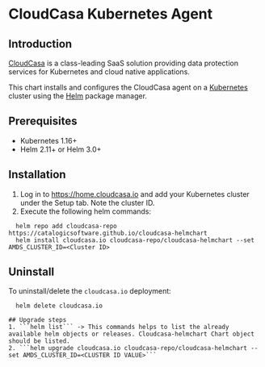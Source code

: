 # CloudCasa Kubernetes Agent

## Introduction

[CloudCasa](https://cloudcasa.io) is a class-leading SaaS solution providing data protection services for Kubernetes and cloud native applications.

This chart installs and configures the CloudCasa agent on a [Kubernetes](http://kubernetes.io) cluster using the [Helm](https://helm.sh) package manager.

## Prerequisites

- Kubernetes 1.16+
- Helm 2.11+ or Helm 3.0+

## Installation

1. Log in to https://home.cloudcasa.io and add your Kubernetes cluster under the Setup tab. Note the cluster ID.
2. Execute the following helm commands:
```
  helm repo add cloudcasa-repo https://catalogicsoftware.github.io/cloudcasa-helmchart
  helm install cloudcasa.io cloudcasa-repo/cloudcasa-helmchart --set AMDS_CLUSTER_ID=<Cluster ID>
```

## Uninstall

To uninstall/delete the `cloudcasa.io` deployment:

```
  helm delete cloudcasa.io

## Upgrade steps
1. ```helm list``` -> This commands helps to list the already available helm objects or releases. Cloudcasa-helmchart Chart object should be listed.
2. ```helm upgrade cloudcasa.io cloudcasa-repo/cloudcasa-helmchart --set AMDS_CLUSTER_ID=<CLUSTER ID VALUE>```
